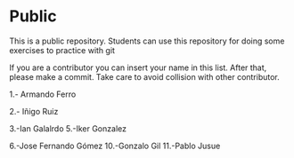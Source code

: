# Public
This is a public repository. Students can use this repository for doing some exercises to practice with git

If you are a contributor you can insert your name in this list.
After that, please make a commit. Take care to avoid collision with other contributor.

1.- Armando Ferro

2.- Iñigo Ruiz

3.-Ian Galalrdo
5.-Iker Gonzalez

6.-Jose Fernando Gómez
10.-Gonzalo Gil
11.-Pablo Jusue
